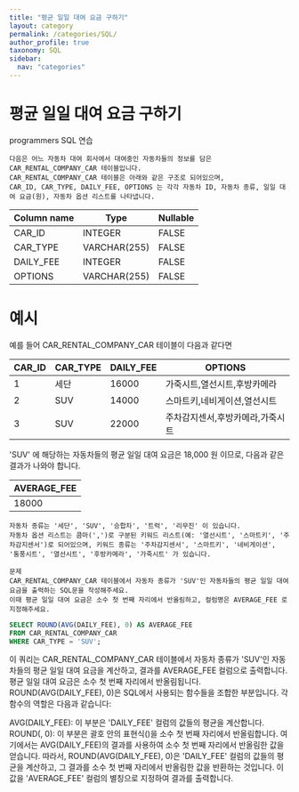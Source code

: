 ```yaml
---
title: "평균 일일 대여 요금 구하기"
layout: category
permalink: /categories/SQL/
author_profile: true
taxonomy: SQL
sidebar:
  nav: "categories"
---
```

# 평균 일일 대여 요금 구하기
programmers SQL 연습
```
다음은 어느 자동차 대여 회사에서 대여중인 자동차들의 정보를 담은 CAR_RENTAL_COMPANY_CAR 테이블입니다. 
CAR_RENTAL_COMPANY_CAR 테이블은 아래와 같은 구조로 되어있으며, 
CAR_ID, CAR_TYPE, DAILY_FEE, OPTIONS 는 각각 자동차 ID, 자동차 종류, 일일 대여 요금(원), 자동차 옵션 리스트를 나타냅니다.
```

| Column name | Type           | Nullable |
|-------------|----------------|----------|
| CAR_ID      | INTEGER        | FALSE    |
| CAR_TYPE    | VARCHAR(255)   | FALSE    |
| DAILY_FEE   | INTEGER        | FALSE    |
| OPTIONS     | VARCHAR(255)   | FALSE    |

# 예시
예를 들어 CAR_RENTAL_COMPANY_CAR 테이블이 다음과 같다면

| CAR_ID | CAR_TYPE | DAILY_FEE | OPTIONS                              |
|--------|----------|-----------|--------------------------------------|
| 1      | 세단     | 16000     | 가죽시트,열선시트,후방카메라           |
| 2      | SUV      | 14000     | 스마트키,네비게이션,열선시트            |
| 3      | SUV      | 22000     | 주차감지센서,후방카메라,가죽시트        |

'SUV' 에 해당하는 자동차들의 평균 일일 대여 요금은 18,000 원 이므로, 다음과 같은 결과가 나와야 합니다.

| AVERAGE_FEE |
|-------------|
|   18000     |

```
자동차 종류는 '세단', 'SUV', '승합차', '트럭', '리무진' 이 있습니다.
자동차 옵션 리스트는 콤마(',')로 구분된 키워드 리스트(예: '열선시트', '스마트키', '주차감지센서')로 되어있으며, 키워드 종류는 '주차감지센서', '스마트키', '네비게이션', '통풍시트', '열선시트', '후방카메라', '가죽시트' 가 있습니다.

문제
CAR_RENTAL_COMPANY_CAR 테이블에서 자동차 종류가 'SUV'인 자동차들의 평균 일일 대여 요금을 출력하는 SQL문을 작성해주세요.
이때 평균 일일 대여 요금은 소수 첫 번째 자리에서 반올림하고, 컬럼명은 AVERAGE_FEE 로 지정해주세요.
```
```Sql
SELECT ROUND(AVG(DAILY_FEE), 0) AS AVERAGE_FEE
FROM CAR_RENTAL_COMPANY_CAR
WHERE CAR_TYPE = 'SUV';
```

이 쿼리는 CAR_RENTAL_COMPANY_CAR 테이블에서 자동차 종류가 'SUV'인 자동차들의 평균 일일 대여 요금을 계산하고, 결과를 AVERAGE_FEE 컬럼으로 출력합니다. 
평균 일일 대여 요금은 소수 첫 번째 자리에서 반올림됩니다.
ROUND(AVG(DAILY_FEE), 0)은 SQL에서 사용되는 함수들을 조합한 부분입니다.
각 함수의 역할은 다음과 같습니다:

AVG(DAILY_FEE): 이 부분은 'DAILY_FEE' 컬럼의 값들의 평균을 계산합니다.
ROUND(<expression>, 0): 이 부분은 괄호 안의 표현식(<expression>)을 소수 첫 번째 자리에서 반올림합니다. 
여기에서는 AVG(DAILY_FEE)의 결과를 사용하여 소수 첫 번째 자리에서 반올림한 값을 얻습니다.
따라서, ROUND(AVG(DAILY_FEE), 0)은 'DAILY_FEE' 컬럼의 값들의 평균을 계산하고, 그 결과를 소수 첫 번째 자리에서 반올림한 값을 반환하는 것입니다.
이 값을 'AVERAGE_FEE' 컬럼의 별칭으로 지정하여 결과를 출력합니다.
